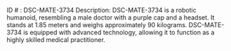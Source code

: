 ID # : DSC-MATE-3734
Description: DSC-MATE-3734 is a robotic humanoid, resembling a male doctor with a purple cap and a headset. It stands at 1.85 meters and weighs approximately 90 kilograms. DSC-MATE-3734 is equipped with advanced technology, allowing it to function as a highly skilled medical practitioner.